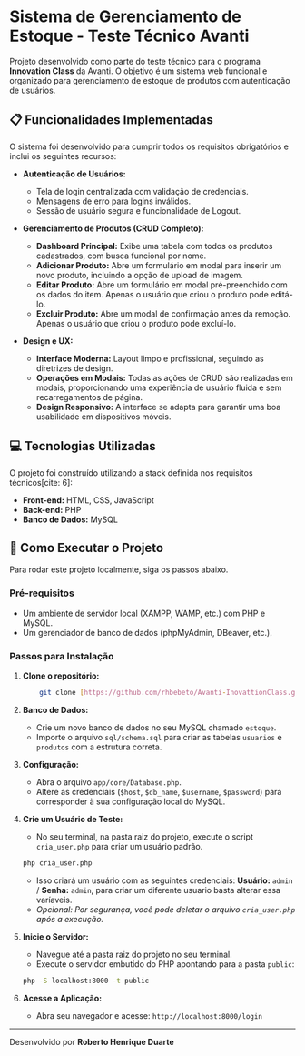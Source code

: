 # Sistema de Gerenciamento de Estoque - Teste Técnico Avanti

Projeto desenvolvido como parte do teste técnico para o programa **Innovation Class** da Avanti. O objetivo é um sistema web funcional e organizado para gerenciamento de estoque de produtos com autenticação de usuários.

## 📋 Funcionalidades Implementadas

O sistema foi desenvolvido para cumprir todos os requisitos obrigatórios e inclui os seguintes recursos:

* **Autenticação de Usuários:**
    * Tela de login centralizada com validação de credenciais.
    * Mensagens de erro para logins inválidos.
    * Sessão de usuário segura e funcionalidade de Logout.

* **Gerenciamento de Produtos (CRUD Completo):**
    * **Dashboard Principal:** Exibe uma tabela com todos os produtos cadastrados, com busca funcional por nome.
    * **Adicionar Produto:** Abre um formulário em modal para inserir um novo produto, incluindo a opção de upload de imagem.
    * **Editar Produto:** Abre um formulário em modal pré-preenchido com os dados do item. Apenas o usuário que criou o produto pode editá-lo.
    * **Excluir Produto:** Abre um modal de confirmação antes da remoção. Apenas o usuário que criou o produto pode excluí-lo.

* **Design e UX:**
    * **Interface Moderna:** Layout limpo e profissional, seguindo as diretrizes de design.
    * **Operações em Modais:** Todas as ações de CRUD são realizadas em modais, proporcionando uma experiência de usuário fluida e sem recarregamentos de página.
    * **Design Responsivo:** A interface se adapta para garantir uma boa usabilidade em dispositivos móveis.

## 💻 Tecnologias Utilizadas

O projeto foi construído utilizando a stack definida nos requisitos técnicos[cite: 6]:

* **Front-end:** HTML, CSS, JavaScript 
* **Back-end:** PHP 
* **Banco de Dados:** MySQL 

## 🚀 Como Executar o Projeto

Para rodar este projeto localmente, siga os passos abaixo.

### Pré-requisitos

* Um ambiente de servidor local (XAMPP, WAMP, etc.) com PHP e MySQL.
* Um gerenciador de banco de dados (phpMyAdmin, DBeaver, etc.).

### Passos para Instalação

1.  **Clone o repositório:**
    ```bash
        git clone [https://github.com/rhbebeto/Avanti-InovattionClass.git](https://github.com/rhbebeto/Avanti-InovattionClass.git)

    ```

2.  **Banco de Dados:**
    * Crie um novo banco de dados no seu MySQL chamado `estoque`.
    * Importe o arquivo `sql/schema.sql` para criar as tabelas `usuarios` e `produtos` com a estrutura correta.

3.  **Configuração:**
    * Abra o arquivo `app/core/Database.php`.
    * Altere as credenciais (`$host`, `$db_name`, `$username`, `$password`) para corresponder à sua configuração local do MySQL.

4.  **Crie um Usuário de Teste:**
    * No seu terminal, na pasta raiz do projeto, execute o script `cria_user.php` para criar um usuário padrão.
    ```bash
    php cria_user.php
    ```
    * Isso criará um usuário com as seguintes credenciais: **Usuário:** `admin` / **Senha:** `admin`, para criar um diferente usuario basta alterar essa varíaveis.
    * *Opcional: Por segurança, você pode deletar o arquivo `cria_user.php` após a execução.*

5.  **Inicie o Servidor:**
    * Navegue até a pasta raiz do projeto no seu terminal.
    * Execute o servidor embutido do PHP apontando para a pasta `public`:
    ```bash
    php -S localhost:8000 -t public
    ```

6.  **Acesse a Aplicação:**
    * Abra seu navegador e acesse: `http://localhost:8000/login`

---

Desenvolvido por **Roberto Henrique Duarte**